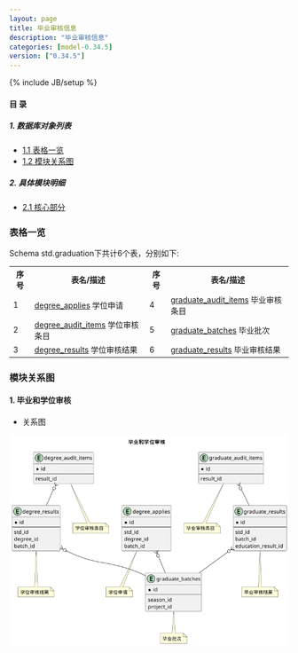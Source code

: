 ```yaml
---
layout: page
title: 毕业审核信息 
description: "毕业审核信息"
categories: [model-0.34.5]
version: ["0.34.5"]
---
```

{% include JB/setup %}

#### 目 录

##### 1. 数据库对象列表
  * [1.1 表格一览](index.html#表格一览)
  * [1.2 模块关系图](index.html#模块关系图)

##### 2. 具体模块明细
* [2.1 核心部分](/model/std/graduation/core.html)

### 表格一览
Schema std.graduation下共计6个表，分别如下:

<table class="table table-bordered table-striped table-condensed">
  <tr>
    <th class="info_header text-center">序号</th>
    <th class="info_header">表名/描述</th>
    <th class="info_header text-center">序号</th>
    <th class="info_header">表名/描述</th>
  </tr>
  <tr>
    <td>1</td>
    <td><a href="/model/std/graduation/core.html#表格-degree_applies-学位申请">degree_applies</a> 学位申请</td>
    <td>4</td>
    <td><a href="/model/std/graduation/core.html#表格-graduate_audit_items-毕业审核条目">graduate_audit_items</a> 毕业审核条目</td>
  </tr>
  <tr>
    <td>2</td>
    <td><a href="/model/std/graduation/core.html#表格-degree_audit_items-学位审核条目">degree_audit_items</a> 学位审核条目</td>
    <td>5</td>
    <td><a href="/model/std/graduation/core.html#表格-graduate_batches-毕业批次">graduate_batches</a> 毕业批次</td>
  </tr>
  <tr>
    <td>3</td>
    <td><a href="/model/std/graduation/core.html#表格-degree_results-学位审核结果">degree_results</a> 学位审核结果</td>
    <td>6</td>
    <td><a href="/model/std/graduation/core.html#表格-graduate_results-毕业审核结果">graduate_results</a> 毕业审核结果</td>
  </tr>
</table>

### 模块关系图


#### 1. 毕业和学位审核
  * 关系图

![毕业和学位审核](images/result.png)


